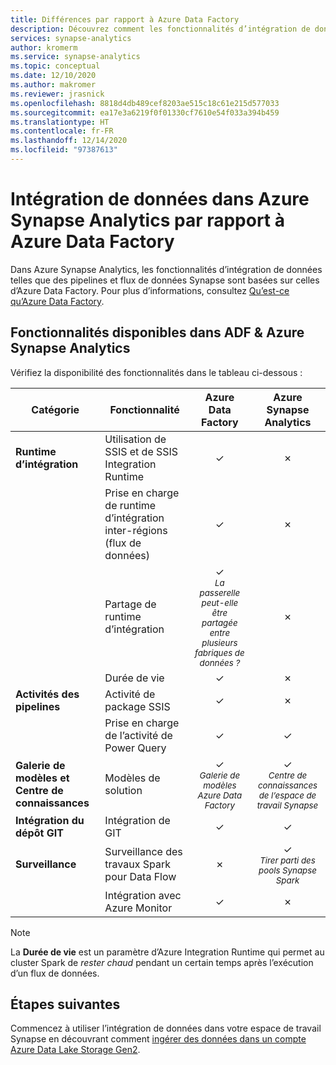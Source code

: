 ```yaml
---
title: Différences par rapport à Azure Data Factory
description: Découvrez comment les fonctionnalités d’intégration de données d’Azure Synapse Analytics diffèrent de celles d’Azure Data Factory
services: synapse-analytics
author: kromerm
ms.service: synapse-analytics
ms.topic: conceptual
ms.date: 12/10/2020
ms.author: makromer
ms.reviewer: jrasnick
ms.openlocfilehash: 8818d4db489cef8203ae515c18c61e215d577033
ms.sourcegitcommit: ea17e3a6219f0f01330cf7610e54f033a394b459
ms.translationtype: HT
ms.contentlocale: fr-FR
ms.lasthandoff: 12/14/2020
ms.locfileid: "97387613"
---
```

# <a name="data-integration-in-azure-synapse-analytics-versus-azure-data-factory"></a>Intégration de données dans Azure Synapse Analytics par rapport à Azure Data Factory

Dans Azure Synapse Analytics, les fonctionnalités d’intégration de données telles que des pipelines et flux de données Synapse sont basées sur celles d’Azure Data Factory. Pour plus d’informations, consultez [Qu’est-ce qu’Azure Data Factory](../../data-factory/introduction.md).


## <a name="available-features-in-adf--azure-synapse-analytics"></a>Fonctionnalités disponibles dans ADF & Azure Synapse Analytics

Vérifiez la disponibilité des fonctionnalités dans le tableau ci-dessous :

| Catégorie                 | Fonctionnalité    |  Azure Data Factory  | Azure Synapse Analytics |
| ------------------------ | ---------- | :------------------: | :---------------------: |
| **Runtime d’intégration**  | Utilisation de SSIS et de SSIS Integration Runtime | ✓ | ✗ |
|                          | Prise en charge de runtime d’intégration inter-régions (flux de données) | ✓ | ✗ |
|                          | Partage de runtime d’intégration | ✓<br><small>*La passerelle peut-elle être partagée entre plusieurs fabriques de données ?* | ✗ |
|                          | Durée de vie | ✓ | ✗ |
| **Activités des pipelines** | Activité de package SSIS | ✓ | ✗ |
|                          | Prise en charge de l’activité de Power Query | ✓ | ✓ |
| **Galerie de modèles et Centre de connaissances** | Modèles de solution | ✓<br><small>*Galerie de modèles Azure Data Factory* | ✓<br><small>*Centre de connaissances de l’espace de travail Synapse* |
| **Intégration du dépôt GIT** | Intégration de GIT | ✓ | ✓ |
| **Surveillance**           | Surveillance des travaux Spark pour Data Flow | ✗ | ✓<br><small>*Tirer parti des pools Synapse Spark* |
|                          | Intégration avec Azure Monitor | ✓ | ✗ |

> [!Note]
> La **Durée de vie** est un paramètre d’Azure Integration Runtime qui permet au cluster Spark de *rester chaud* pendant un certain temps après l’exécution d’un flux de données.
>


## <a name="next-steps"></a>Étapes suivantes

Commencez à utiliser l’intégration de données dans votre espace de travail Synapse en découvrant comment [ingérer des données dans un compte Azure Data Lake Storage Gen2](data-integration-data-lake.md).
